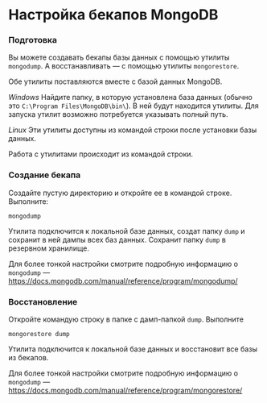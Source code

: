# Настройка бекапов MongoDB

### Подготовка
Вы можете создавать бекапы базы данных с помощью утилиты `mongodump`.
А восстанавливать — с помощью утилиты `mongorestore`.

Обе утилиты поставляются вместе с базой данных MongoDB.

*Windows*
Найдите папку, в которую установлена база данных (обычно это `C:\Program Files\MongoDB\bin\`).
В ней будут находится утилиты. Для запуска утилит возможно потребуется указывать полный путь.

*Linux*
Эти утилиты доступны из командой строки после установки базы данных.

Работа с утилитами происходит из командой строки.

### Создание бекапа
Создайте пустую директорию и откройте ее в командой строке.
Выполните:
```
mongodump
```

Утилита подключится к локальной базе данных, создат папку `dump` и сохранит в ней дампы всех баз данных.
Сохранит папку `dump` в резервном хранилище.

Для более тонкой настройки смотрите подробную информацию о `mongodump` — <https://docs.mongodb.com/manual/reference/program/mongodump/>

### Восстановление
Откройте командую строку в папке с дамп-папкой `dump`.
Выполните
```
mongorestore dump
```

Утилита подключится к локальной базе данных и восстановит все базы из бекапов.

Для более тонкой настройки смотрите подробную информацию о `mongodump` — <https://docs.mongodb.com/manual/reference/program/mongorestore/>
